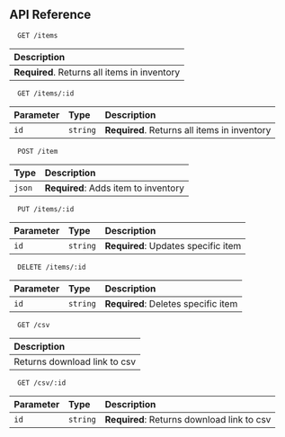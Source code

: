 
## API Reference


```http
  GET /items
```

| Description                       |
| :-------------------------------- |
| **Required**. Returns all items in inventory |


```http
  GET /items/:id
```

| Parameter | Type     | Description                       |
| :-------- | :------- | :-------------------------------- |
| `id`      | `string` | **Required**. Returns all items in inventory |

```http
  POST /item
```

 | Type     | Description                       |
 | :------- | :-------------------------------- |
 | `json` | **Required**: Adds item to inventory |

```http
  PUT /items/:id
```

 | Parameter | Type     | Description                       |
 | :-------- | :------- | :-------------------------------- |
 | `id`     | `string` | **Required**: Updates specific item |

```http
  DELETE /items/:id
```

 | Parameter | Type     | Description                       |
 | :-------- | :------- | :-------------------------------- |
 | `id`     | `string` | **Required**: Deletes specific item |

```http
  GET /csv
```

| Description                       |
| :-------------------------------- |
| Returns download link to csv |

```http
  GET /csv/:id
```

 | Parameter | Type     | Description                       |
 | :-------- | :------- | :-------------------------------- |
 | `id`     | `string` | **Required**: Returns download link to csv |
